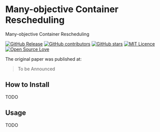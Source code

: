 # Many-objective Container Rescheduling

Many-objective Container Rescheduling

[![GitHub Release](https://img.shields.io/github/release/iselab-dearborn/many-objective-container-rescheduling.svg)](https://github.com/iselab-dearborn/many-objective-container-rescheduling/releases/latest)
[![GitHub contributors](https://img.shields.io/github/contributors/iselab-dearborn/many-objective-container-rescheduling.svg)](https://github.com/iselab-dearborn/many-objective-container-rescheduling/graphs/contributors)
[![GitHub stars](https://img.shields.io/github/stars/iselab-dearborn/many-objective-container-rescheduling.svg)](https://github.com/iselab-dearborn/many-objective-container-rescheduling)
[![MIT Licence](https://badges.frapsoft.com/os/mit/mit.svg?v=103)](https://opensource.org/licenses/mit-license.php)
[![Open Source Love](https://badges.frapsoft.com/os/v1/open-source.svg?v=103)](https://github.com/ellerbrock/open-source-badges/)

The original paper was published at:

> To be Announced 

## How to Install

TODO

## Usage

TODO
